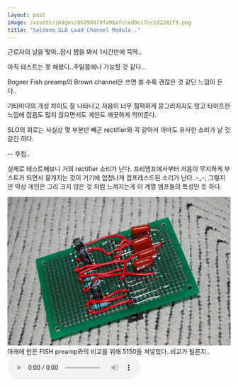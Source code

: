 ```yaml
---
layout: post
image: /assets/images/8639b879fa98afcced9cc7cc1d2282f5.png
title: "Soldano SLO Lead Channel Module.."
---
```


근로자의 날을 맞아..잠시 짬을 봐서 1시간만에 뚝딱..

아직 테스트는 못 해봤다..주말쯤에나 가능할 것 같다..

Bogner Fish preamp의 Brown channel은 쓰면 쓸 수록 괜찮은 것 같단 느낌이 든다..

기타마다의 개성 차이도 잘 나타나고 저음이 너무 질퍽하게 뭉그러지지도 않고 타이트한 느낌에
잡음도 많지 않으면서도 게인도 깨끗하게 먹어준다.

SLO의 회로는 사실상 몇 부분만 빼곤 rectifier와 꼭 같아서 아마도 유사한 소리가 날 것 같긴 하다.

-- 후첨..

실제로 테스트해보니 거의 rectifier 소리가 난다. 프리앰프에서부터 저음이 무지하게 부스트가 되면서 뭉개지는 것이 거기에 엄청나게 컴프레스드된 소리가 난다..-_-; 그렇지만 막상 게인은 그리 크지 않은 것 처럼 느껴지는게 이 계열 앰프들의 특성인 듯 하다.

![image](/assets/images/8639b879fa98afcced9cc7cc1d2282f5.png)
아래에 만든 FISH preamp와의 비교를 위해 5150을 쳐넣었다..비교가 될른지..
<audio src="/assets/images/40515c9b60c60769990fbe1a71840213.mp3" controls preload></audio>




